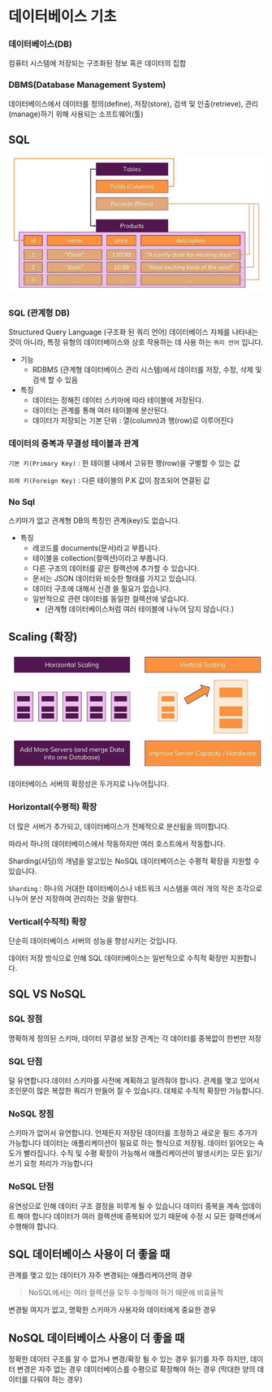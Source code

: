 # 데이터베이스 기초

### 데이터베이스(DB)

컴퓨터 시스템에 저장되는 구조화된 정보 혹은 데이터의 집합

### DBMS(Database Management System)

데이터베이스에서 데이터를 정의(define), 저장(store), 검색 및 인출(retrieve), 관리(manage)하기 위해 사용되는 소프트웨어(툴)

## SQL

![](/study/assets/content_databse_basic.png)

### SQL (관계형 DB)

Structured Query Language (구조화 된 쿼리 언어)
데이터베이스 자체를 나타내는 것이 아니라, 특정 유형의 데이터베이스와 상호 작용하는 데 사용 하는 `쿼리 언어` 입니다.

- 기능
  - RDBMS (관계형 데이터베이스 관리 시스템)에서 데이터를 저장, 수정, 삭제 및 검색 할 수 있음
- 특징
  - 데이터는 정해진 데이터 스키마에 따라 테이블에 저장된다.
  - 데이터는 관계를 통해 여러 테이블에 분산된다.
  - 데이터가 저장되는 기본 단위 : 열(column)과 행(row)로 이루어진다

### 데이터의 중복과 무결성 테이블과 관계

`기본 키(Primary Key)` : 한 테이블 내에서 고유한 행(row)을 구별할 수 있는 값

`외래 키(Foreign Key)` : 다른 테이블의 P.K 값이 참조되어 연결된 값

### No Sql

스키마가 없고 관계형 DB의 특징인 관계(key)도 없습니다.

- 특징
  - 레코드를 documents(문서)라고 부릅니다.
  - 테이블을 collection(컬렉션)이라고 부릅니다.
  - 다른 구조의 데이터를 같은 컬렉션에 추가할 수 있습니다.
  - 문서는 JSON 데이터와 비슷한 형태를 가지고 있습니다.
  - 데이터 구조에 대해서 신경 쓸 필요가 없습니다.
  - 일반적으로 관련 데이터를 동일한 컬렉션에 넣습니다.
    - (관계형 데이터베이스처럼 여러 테이블에 나누어 담지 않습니다.)

## Scaling (확장)

![](/study/assets/content_databse_basic_scaling.png)

데이터베이스 서버의 확장성은 두가지로 나누어집니다.

### Horizontal(수평적) 확장

더 많은 서버가 추가되고, 데이터베이스가 전체적으로 분산됨을 의미합니다.

따라서 하나의 데이터베이스에서 작동하지만 여러 호스트에서 작동합니다.

Sharding(샤딩)의 개념을 알고있는 NoSQL 데이터베이스는 수평적 확장을 지원할 수 있습니다.

`Sharding` : 하나의 거대한 데이터베이스나 네트워크 시스템을 여러 개의 작은 조각으로 나누어 분산 저장하여 관리하는 것을 말한다.

### Vertical(수직적) 확장

단순히 데이터베이스 서버의 성능을 향상시키는 것입니다.

데이터 저장 방식으로 인해 SQL 데이터베이스는 일반적으로 수직적 확장만 지원합니다.

## SQL VS NoSQL

### SQL 장점

명확하게 정의된 스키마, 데이터 무결성 보장
관계는 각 데이터를 중복없이 한번만 저장

### SQL 단점

덜 유연합니다.데이터 스키마를 사전에 계획하고 알려줘야 합니다.
관계를 맺고 있어서 조인문이 많은 복잡한 쿼리가 만들어 질 수 있습니다.
대체로 수직적 확장만 가능합니다.

### NoSQL 장점

스키마가 없어서 유연합니다. 언제든지 저장된 데이터를 조정하고 새로운 필드 추가가 가능합니다
데이터는 애플리케이션이 필요로 하는 형식으로 저장됨. 데이터 읽어오는 속도가 빨라집니다.
수직 및 수평 확장이 가능해서 애플리케이션이 발생시키는 모든 읽기/쓰기 요청 처리가 가능합니다

### NoSQL 단점

유연성으로 인해 데이터 구조 결정을 미루게 될 수 있습니다
데이터 중복을 계속 업데이트 해야 합니다
데이터가 여러 컬렉션에 중복되어 있기 때문에 수정 시 모든 컬렉션에서 수행해야 합니다.

## SQL 데이터베이스 사용이 더 좋을 때

관계를 맺고 있는 데이터가 자주 변경되는 애플리케이션의 경우

> NoSQL에서는 여러 컬렉션을 모두 수정해야 하기 때문에 비효율적

변경될 여지가 없고, 명확한 스키마가 사용자와 데이터에게 중요한 경우

## NoSQL 데이터베이스 사용이 더 좋을 때

정확한 데이터 구조를 알 수 없거나 변경/확장 될 수 있는 경우
읽기를 자주 하지만, 데이터 변경은 자주 없는 경우
데이터베이스를 수평으로 확장해야 하는 경우 (막대한 양의 데이터를 다뤄야 하는 경우)
